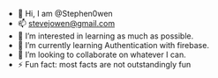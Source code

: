- 👋 Hi, I am @Stephen0wen
- 📫 stevejowen@gmail.com
- 👀 I’m interested in learning as much as possible.
- 🌱 I’m currently learning Authentication with firebase.
- 💞️ I’m looking to collaborate on whatever I can.
- ⚡ Fun fact: most facts are not outstandingly fun

<!---
Stephen0wen/Stephen0wen is a ✨ special ✨ repository because its `README.md` (this file) appears on your GitHub profile.
You can click the Preview link to take a look at your changes.
--->
